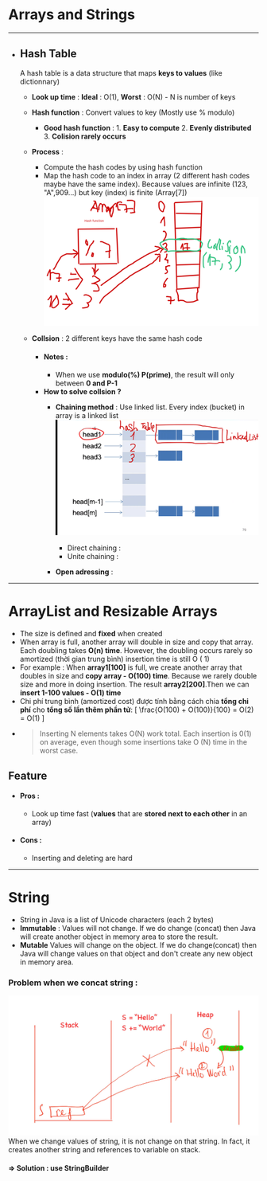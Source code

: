 # Arrays and Strings
---
- ## Hash Table
  A hash table is a data structure that maps **keys to values** (like dictionnary)
  - **Look up time** : **Ideal** : O(1), **Worst** : O(N) - N is number of keys
  - **Hash function** : Convert values to key (Mostly use % modulo)
    - **Good hash function** :
          1. **Easy to compute**
          2. **Evenly distributed**
          3. **Colision rarely occurs**
  - **Process** :
      - Compute the hash codes by using hash function
      - Map the hash code to an index in array (2 different hash codes maybe have the same index). Because values are infinite (123, "A",909...) but key (index) is finite (Array[7])
   ![Hình ảnh đẹp](/images/demo-hashkey.png)
  - **Collsion** : 2 different keys have the same hash code
  
    * #### Notes :
      * When we use **modulo(%) P(prime)**, the result will only between **0 and P-1**
    * **How to solve collsion ?**
      * **Chaining method** : Use linked list. Every index (bucket) in array is a linked list
       ![Hình ảnh đẹp](/images/demo-chaining.png)

        * Direct chaining : 
        * Unite chaining :    
      * **Open adressing** :  
  
---
# ArrayList and Resizable Arrays
- The size is defined and **fixed** when created
- When array is full, another array will double in size and copy that array. Each doubling takes **O(n) time**. However, the doubling occurs rarely so amortized (thời gian trung bình) insertion time is still O ( 1)
- For example : When **array1[100]** is full, we create another array that doubles in size and **copy array - O(100) time**. Because we rarely double size and more in doing insertion. The result **array2[200]**.Then we can **insert 1-100 values - O(1) time** 
- Chi phí trung bình (amortized cost) được tính bằng cách chia **tổng chi phí** cho **tổng số lần thêm phần tử**:
\[
\frac{O(100) + O(100)}{100} = O(2) = O(1)
\]
- > Inserting N elements takes O(N) work total. Each insertion is 0(1) on average, even though some insertions take O (N) time in the worst case.
## Feature
* #### Pros :
  * Look up time fast (**values** that are **stored next to each other** in an array)
* #### Cons : 
  * Inserting and deleting are hard
---
# String
- String in Java is a list of Unicode characters (each 2 bytes)
- **Immutable** : Values will not change. If we do change (concat) then Java will create another object in memory area to store the result.
- **Mutable** Values will change on the object. If we do change(concat) then Java will change values on that object and don't create any new object in memory area.
### Problem when we concat string :
![Hình ảnh minh họa](/images/problem-concat.jpg)
When we change values of string, it is not change on that string. In fact, it creates another string and references to variable on stack.
#### => Solution : use StringBuilder
